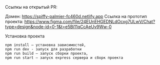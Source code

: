 Ссылкы на открытый PR: 

Домен: https://spiffy-palmier-fc460d.netlify.app
Ссылка на прототип проекта: https://www.figma.com/file/24EUnEHGEDNLdOcxg7ULwV/Chat?type=design&node-id=0-1&t=e5Bi11qCcAeUv9Ww-0

Установка проекта

    npm install — установка зависимостей,
    npm run dev - запуск для разработки
    npm run build — запуск сборки проекта,
    npm run start — запуск express сервера и сборк проекта
